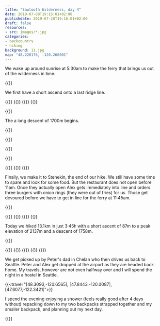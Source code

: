 ```yaml
---
title: "Sawtooth Wilderness, day 4"
date: 2019-07-08T19:16:01+02:00
publishdate: 2019-07-28T19:16:01+02:00
draft: false
resources:
- src: images/*.jpg
categories:
- backcountry
- hiking
background: 11.jpg
map: "48.220176, -120.268001"
---
```


We wake up around sunrise at 5:30am to make the ferry that brings us out of the
wilderness in time.

<!--more-->
{{<rimg src="3.jpg" caption="Packing up for the last time">}}

We first have a short ascend onto a last ridge line.

{{<gallery>}}
{{<rimg src="1.jpg" alt="On top of the last ridge line">}}
{{<rimg src="4.jpg" alt="On top of the last ridge line">}}
{{</gallery>}}

{{<rimg src="5.jpg" alt="On top of the last ridge line">}}

The a long descent of 1700m begins.

{{<rimg src="7.jpg" caption="Taking off layers">}}

{{<rimg src="9.jpg" caption="Lake Chelan">}}

{{<rimg src="10.jpg" caption="A deer on our trail">}}

{{<rimg src="11.jpg" caption="Lake Chelan getting closer">}}

{{<gallery>}}
{{<rimg src="12.jpg" caption="We find some thimble berries that Peter points out to us. I did not know this type of berry before. They are related to raspberries.">}}
{{</gallery>}}

Finally, we make it to Stehekin, the end of our hike. We still have some time to
spare and look for some food. But the restaurant does not open before 11am. Once
they actually open Alex gets immediately into line and orders three burgers with
onion rings (they were out of fries) for us. Those get devoured before we have
to get in line for the ferry at 11:45am.

{{<rimg src="13.jpg" caption="Stehekin is also a restocking point for Pacific Crest Trail (PCT) hikers. You actually can see someone sorting out their food under the deck on the left side.">}}

{{<gallery>}}
{{<rimg src="14.jpg" alt="Lake Chelan">}}
{{<rimg src="15.jpg" caption="The ferry termial">}}
{{</gallery>}}

Today we hiked 13.1km in just 3:45h with a short ascent of 87m to a peak
elevation of 2137m and a descent of 1758m.

{{<gpxTrack src="20190708.gpx">}}

{{<gallery>}}
{{<rimg src="17.jpg" caption="The ferry">}}
{{<rimg src="16.jpg" caption="Leaving the ferry in Chelan">}}
{{<rimg src="18.jpg" caption="Loading the luggage into the car">}}
{{</gallery>}}

We get picked up by Peter's dad in Chelan who then drives us back to Seattle.
Peter and Alex get dropped at the airport as they are headed back home. My
travels, however are not even halfway over and I will spend the night in
a hostel in Seattle.

{{<travel "[48.3093,-120.6565], [47.8443,-120.0087], [47.6077,-122.3421]">}}

I spend the evening enjoying a shower (feels really good after 4 days without)
repacking down to my two backpacks strapped together and my smaller backpack,
and planning out my next day.

{{<nextday>}}
